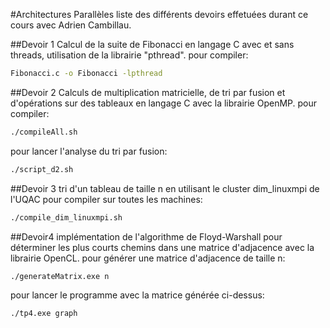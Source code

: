 #Architectures Parallèles
liste des différents devoirs effetuées durant ce cours avec Adrien Cambillau.

##Devoir 1
Calcul de la suite de Fibonacci en langage C avec et sans threads, utilisation de la librairie "pthread".
pour compiler: 
```bash
Fibonacci.c -o Fibonacci -lpthread
```

##Devoir 2
Calculs de multiplication matricielle, de tri par fusion et d'opérations sur des tableaux en langage C avec la librairie OpenMP.
pour compiler:
```bash
./compileAll.sh
```
pour lancer l'analyse du tri par fusion:
```bash
./script_d2.sh
```

##Devoir 3
tri d'un tableau de taille n en utilisant le cluster dim_linuxmpi de l'UQAC
pour compiler sur toutes les machines:
```bash
./compile_dim_linuxmpi.sh
```

##Devoir4
implémentation de l'algorithme de Floyd-Warshall pour déterminer les plus courts chemins dans une matrice d'adjacence avec la librairie OpenCL.
pour générer une matrice d'adjacence de taille n:
```bash
./generateMatrix.exe n
```
pour lancer le programme avec la matrice générée ci-dessus:
```bash
./tp4.exe graph
```
